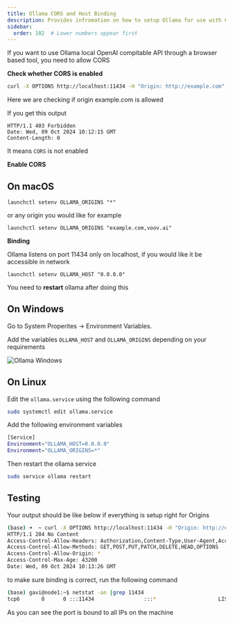 ```yaml
---
title: Ollama CORS and Host Binding
description: Provides infromation on how to setup Ollama for use with Catalyst.
sidebar:
  order: 102  # Lower numbers appear first
---
```


If you want to use Ollama local OpenAI compitable API through a browser based tool, you need to allow CORS

**Check whether CORS is enabled**

```bash
curl -X OPTIONS http://localhost:11434 -H "Origin: http://example.com" -H "Access-Control-Request-Method: GET" -I
```

Here we are checking if origin example.com is allowed 

If you get this output

```
HTTP/1.1 403 Forbidden
Date: Wed, 09 Oct 2024 10:12:15 GMT
Content-Length: 0
```

It means `CORS` is not enabled

**Enable CORS**

## On macOS

```
launchctl setenv OLLAMA_ORIGINS "*"
```

or any origin you would like for example

```
launchctl setenv OLLAMA_ORIGINS "example.com,voov.ai"
```

**Binding** 

Ollama listens on port 11434 only on localhost, if you would like it be accessible in network 

```
launchctl setenv OLLAMA_HOST "0.0.0.0"
```

You need to **restart** ollama after doing this


## On Windows

Go to System Properites -> Environment Variables. 

Add the variables `OLLAMA_HOST` and `OLLAMA_ORIGINS` depending on your requirements


![Ollama Windows](https://static.objectgraph.com/uploads/2024/10/ollama-cors-windows.png)


## On Linux

Edit the `ollama.service` using the following command

```bash
sudo systemctl edit ollama.service
```

Add the following environment variables

```bash
[Service]
Environment="OLLAMA_HOST=0.0.0.0"
Environment="OLLAMA_ORIGINS=*"
```

Then restart the ollama service

```bash
sudo service ollama restart
```


## Testing

Your output should be like below if everything is setup right for Origins

```bash
(base) ➜  ~ curl -X OPTIONS http://localhost:11434 -H "Origin: http://example.com" -H "Access-Control-Request-Method: GET" -I
HTTP/1.1 204 No Content
Access-Control-Allow-Headers: Authorization,Content-Type,User-Agent,Accept,X-Requested-With,X-Stainless-Lang,X-Stainless-Package-Version,X-Stainless-Os,X-Stainless-Arch,X-Stainless-Runtime,X-Stainless-Runtime-Version,X-Stainless-Async
Access-Control-Allow-Methods: GET,POST,PUT,PATCH,DELETE,HEAD,OPTIONS
Access-Control-Allow-Origin: *
Access-Control-Max-Age: 43200
Date: Wed, 09 Oct 2024 10:13:26 GMT
```

to make sure binding is correct, run the following command

```bash
(base) gavi@node1:~$ netstat -an |grep 11434
tcp6       0      0 :::11434                :::*                    LISTEN
```

As you can see the port is bound to all IPs on the machine